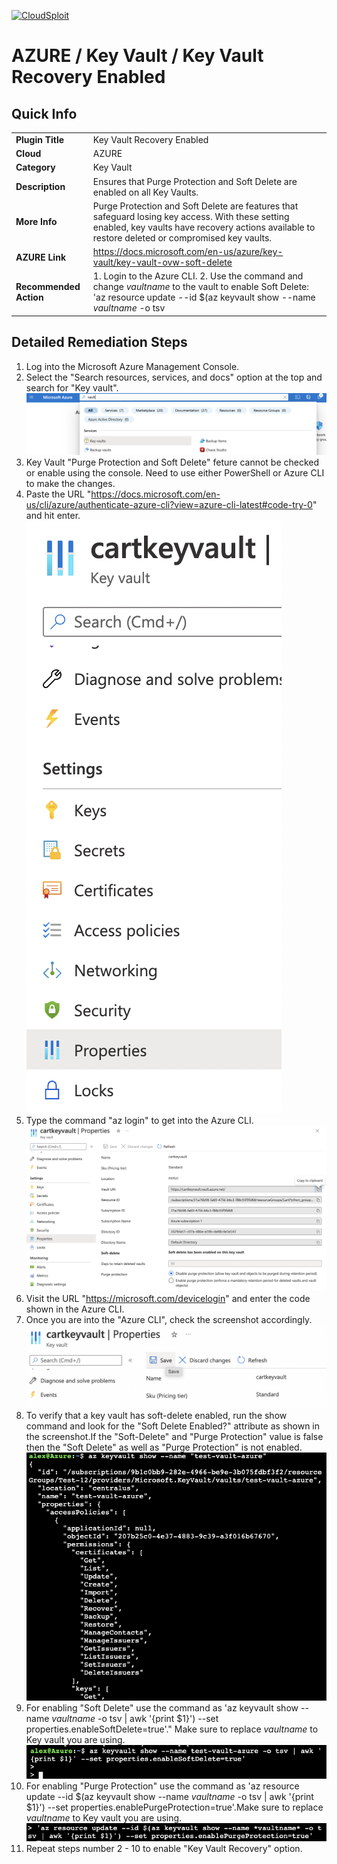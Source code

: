 [![CloudSploit](https://cloudsploit.com/img/logo-new-big-text-100.png "CloudSploit")](https://cloudsploit.com)

# AZURE / Key Vault / Key Vault Recovery Enabled

## Quick Info

| | |
|-|-|
| **Plugin Title** | Key Vault Recovery Enabled |
| **Cloud** | AZURE |
| **Category** | Key Vault |
| **Description** | Ensures that Purge Protection and Soft Delete are enabled on all Key Vaults. |
| **More Info** | Purge Protection and Soft Delete are features that safeguard losing key access. With these setting enabled, key vaults have recovery actions available to restore deleted or compromised key vaults. |
| **AZURE Link** | https://docs.microsoft.com/en-us/azure/key-vault/key-vault-ovw-soft-delete |
| **Recommended Action** | 1. Login to the Azure CLI. 2. Use the command and change *vaultname* to the vault to enable Soft Delete: 'az resource update --id $(az keyvault show --name *vaultname* -o tsv | awk '{print $1}') --set properties.enableSoftDelete=true'. 3. Use the command and change *vaultname* to the vault to enable Surge Protection: 'az resource update --id $(az keyvault show --name *vaultname* -o tsv | awk '{print $1}') --set properties.enablePurgeProtection=true' |

## Detailed Remediation Steps
1. Log into the Microsoft Azure Management Console.
2. Select the "Search resources, services, and docs" option at the top and search for "Key vault". </br> <img src="/resources/azure/keyvault/key-vault-recovery-enabled/step2.png"/>
3. Key Vault "Purge Protection and Soft Delete" feture cannot be checked or enable using the console. Need to use either PowerShell or Azure CLI to make the changes.</br> 
4. Paste the URL "https://docs.microsoft.com/en-us/cli/azure/authenticate-azure-cli?view=azure-cli-latest#code-try-0" and hit enter.</br> <img src="/resources/azure/keyvault/key-vault-recovery-enabled/step4.png"/>
5. Type the command "az login" to get into the Azure CLI.</br> <img src="/resources/azure/keyvault/key-vault-recovery-enabled/step5.png"/>
6. Visit the URL "https://microsoft.com/devicelogin" and enter the code shown in the Azure CLI.</br> 
7. Once you are into the "Azure CLI", check the screenshot accordingly.</br> <img src="/resources/azure/keyvault/key-vault-recovery-enabled/step7.png"/>
8. To verify that a key vault has soft-delete enabled, run the show command and look for the "Soft Delete Enabled?" attribute as shown in the screenshot.If the "Soft-Delete" and "Purge Protection" value is false then the "Soft Delete" as well as "Purge Protection" is not enabled.</br> <img src="/resources/azure/keyvault/key-vault-recovery-enabled/step8.png"/>
9. For enabling "Soft Delete" use the command as 'az keyvault show --name *vaultname* -o tsv | awk '{print $1}') --set properties.enableSoftDelete=true'." Make sure to replace *vaultname* to Key vault you are using.</br> <img src="/resources/azure/keyvault/key-vault-recovery-enabled/step9.png"/>
10. For enabling "Purge Protection" use the command as 'az resource update --id $(az keyvault show --name *vaultname* -o tsv | awk '{print $1}') --set properties.enablePurgeProtection=true'.Make sure to replace *vaultname* to Key vault you are using.</br> <img src="/resources/azure/keyvault/key-vault-recovery-enabled/step10.png"/>
11. Repeat steps number 2 - 10 to enable "Key Vault Recovery" option.</br>
